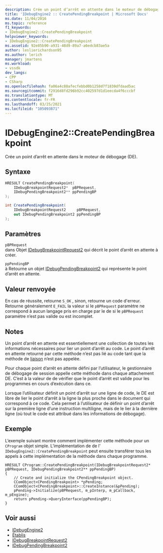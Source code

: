 ```yaml
---
description: Crée un point d’arrêt en attente dans le moteur de débogage (DE).
title: 'IDebugEngine2 :: CreatePendingBreakpoint | Microsoft Docs'
ms.date: 11/04/2016
ms.topic: reference
f1_keywords:
- IDebugEngine2::CreatePendingBreakpoint
helpviewer_keywords:
- IDebugEngine2::CreatePendingBreakpoint
ms.assetid: 92e85b90-a931-48d9-89a7-a6edcb83ae5a
author: leslierichardson95
ms.author: lerich
manager: jmartens
ms.workload:
- vssdk
dev_langs:
- CPP
- CSharp
ms.openlocfilehash: fa06a4c88afecfebbd0b1258d7f1830dfdaad5ac
ms.sourcegitcommit: f2916d8fd296b92cc402597d1d1eecda4f6cccbf
ms.translationtype: MT
ms.contentlocale: fr-FR
ms.lasthandoff: 03/25/2021
ms.locfileid: "105093871"
---
```

# <a name="idebugengine2creatependingbreakpoint"></a>IDebugEngine2::CreatePendingBreakpoint
Crée un point d’arrêt en attente dans le moteur de débogage (DE).

## <a name="syntax"></a>Syntaxe

```cpp
HRESULT CreatePendingBreakpoint(
    IDebugBreakpointRequest2*  pBPRequest,
    IDebugPendingBreakpoint2** ppPendingBP
);
```

```csharp
int CreatePendingBreakpoint(
    IDebugBreakpointRequest2     pBPRequest,
    out IDebugPendingBreakpoint2 ppPendingBP
);
```

## <a name="parameters"></a>Paramètres
`pBPRequest`\
dans Objet [IDebugBreakpointRequest2](../../../extensibility/debugger/reference/idebugbreakpointrequest2.md) qui décrit le point d’arrêt en attente à créer.

`ppPendingBP`\
à Retourne un objet [IDebugPendingBreakpoint2](../../../extensibility/debugger/reference/idebugpendingbreakpoint2.md) qui représente le point d’arrêt en attente.

## <a name="return-value"></a>Valeur renvoyée
En cas de réussite, retourne `S_OK` , sinon, retourne un code d'erreur. Retourne généralement `E_FAIL` la valeur si le `pBPRequest` paramètre ne correspond à aucun langage pris en charge par le de si le `pBPRequest` paramètre n’est pas valide ou est incomplet.

## <a name="remarks"></a>Notes
Un point d’arrêt en attente est essentiellement une collection de toutes les informations nécessaires pour lier un point d’arrêt au code. Le point d’arrêt en attente retourné par cette méthode n’est pas lié au code tant que la méthode de [liaison](../../../extensibility/debugger/reference/idebugpendingbreakpoint2-bind.md) n’est pas appelée.

Pour chaque point d’arrêt en attente défini par l’utilisateur, le gestionnaire de débogage de session appelle cette méthode dans chaque attachement DE. C’est à la valeur de de vérifier que le point d’arrêt est valide pour les programmes en cours d’exécution dans ce.

Lorsque l’utilisateur définit un point d’arrêt sur une ligne de code, le DE est libre de lier le point d’arrêt à la ligne la plus proche dans le document qui correspond à ce code. Cela permet à l’utilisateur de définir un point d’arrêt sur la première ligne d’une instruction multiligne, mais de le lier à la dernière ligne (où tout le code est attribué dans les informations de débogage).

## <a name="example"></a>Exemple
L’exemple suivant montre comment implémenter cette méthode pour un `CProgram` objet simple. L’implémentation de de l' `IDebugEngine2::CreatePendingBreakpoint` peut ensuite transférer tous les appels à cette implémentation de la méthode dans chaque programme.

```
HRESULT CProgram::CreatePendingBreakpoint(IDebugBreakpointRequest2* pBPRequest, IDebugPendingBreakpoint2** ppPendingBP)
{
    // Create and initialize the CPendingBreakpoint object.
    CComObject<CPendingBreakpoint> *pPending;
    CComObject<CPendingBreakpoint>::CreateInstance(&pPending);
    pPending->Initialize(pBPRequest, m_pInterp, m_pCallback, m_pEngine);
    return pPending->QueryInterface(ppPendingBP);
}
```

## <a name="see-also"></a>Voir aussi
- [IDebugEngine2](../../../extensibility/debugger/reference/idebugengine2.md)
- [Établis](../../../extensibility/debugger/reference/idebugpendingbreakpoint2-bind.md)
- [IDebugBreakpointRequest2](../../../extensibility/debugger/reference/idebugbreakpointrequest2.md)
- [IDebugPendingBreakpoint2](../../../extensibility/debugger/reference/idebugpendingbreakpoint2.md)
